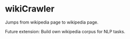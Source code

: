 # wikiCrawler

Jumps from wikipedia page to wikipedia page.

Future extension:
Build own wikipedia corpus for NLP tasks.
